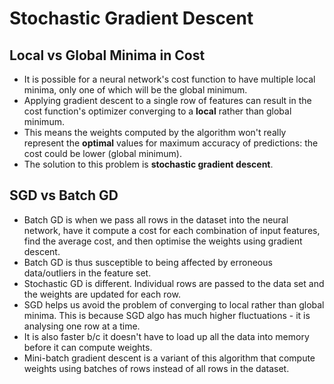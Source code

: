 # Stochastic Gradient Descent

## Local vs Global Minima in Cost
- It is possible for a neural network's cost function to have multiple local minima, only one of which will be the global minimum.
- Applying gradient descent to a single row of features can result in the cost function's optimizer converging to a **local** rather than global minimum.
- This means the weights computed by the algorithm won't really represent the **optimal** values for maximum accuracy of predictions: the cost could be lower (global minimum).
- The solution to this problem is **stochastic gradient descent**.

## SGD vs Batch GD
- Batch GD is when we pass all rows in the dataset into the neural network, have it compute a cost for each combination of input features, find the average cost, and then optimise the weights using gradient descent.
- Batch GD is thus susceptible to being affected by erroneous data/outliers in the feature set.
- Stochastic GD is different. Individual rows are passed to the data set and the weights are updated for each row. 
- SGD helps us avoid the problem of converging to local rather than global minima. This is because SGD algo has much higher fluctuations - it is analysing one row at a time. 
- It is also faster b/c it doesn't have to load up all the data into memory before it can compute weights.
- Mini-batch gradient descent is a variant of this algorithm that compute weights using batches of rows instead of all rows in the dataset.